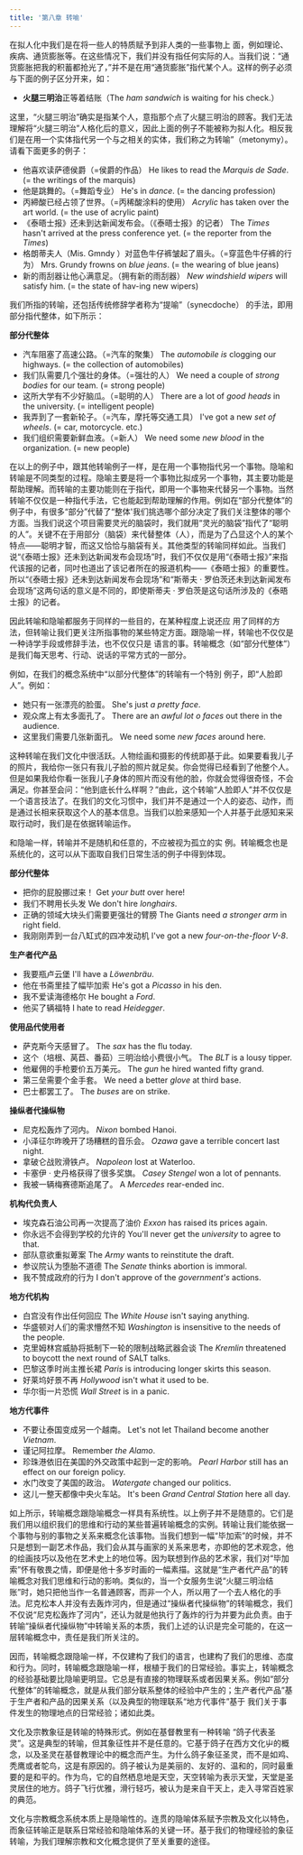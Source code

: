 ```yaml
---
title: '第八章 转喻'
---
```


在拟人化中我们是在将一些人的特质赋予到非人类的一些事物上
面，例如理论、疾病、通货膨胀等。在这些情况下，我们并没有指任何实际的人。当我们说：“通货膨胀把我的积蓄都抢光了，”并不是在用“通货膨胀”指代某个人。这样的例子必须与下面的例子区分开来，如：

- **火腿三明治**正等着结账（The *ham sandwich* is waiting for his check.）

这里，“火腿三明治”确实是指某个人，意指那个点了火腿三明治的顾客。我们无法理解将“火腿三明治”人格化后的意义，因此上面的例子不能被称为拟人化。相反我们是在用一个实体指代另一个与之相关的实体，我们称之为转喻”（metonymy）。请看下面更多的例子：

- 他喜欢读萨德侯爵（=侯爵的作品）
  He likes to read the *Marquis de Sade*. (= the writings of the marquis)
- 他是跳舞的。（=舞蹈专业）
  He's in *dance*. (= the dancing profession)
- 丙締酸已经占领了世界。（=丙稀酸涂料的使用）
  *Acrylic* has taken over the art world. (= the use of acrylic paint)
- 《泰晤士报》还未到达新闻发布会。（《泰晤士报》的记者）
  The *Times* hasn't arrived at the press conference yet. (= the reporter from the *Times*)
- 格朗蒂夫人（Mis. Gmndy ）对蓝色牛仔裤皱起了眉头。（=穿蓝色牛仔裤的行为）
  Mrs. Grundy frowns on *blue jeans*. (= the wearing of blue jeans)
- 新的雨刮器让他心满意足。（拥有新的雨刮器）
  *New windshield wipers* will satisfy him. (= the state of hav-ing new wipers)

我们所指的转喻，还包括传统修辞学者称为“提喻”（synecdoche） 的手法，即用部分指代整体，如下所示：

**部分代整体**

- 汽车阻塞了高速公路。（=汽车的聚集）
  The *automobile is* clogging our highways. (= the collection of automobiles)
- 我们队需要几个强壮的身体。（=强壮的人）
  We need a couple of *strong bodies* for our team. (= strong people)
- 这所大学有不少好脑瓜。（=聪明的人）
  There are a lot of *good heads* in the university. (= intelligent people)
- 我弄到了一套新轮子。（=汽车，摩托等交通工具）
  I've got a new *set of wheels*. (= car, motorcycle. etc.)
- 我们组织需要新鲜血液。（=新人）
  We need some *new blood* in the organization. (= new people)

在以上的例子中，跟其他转喻例子一样，是在用一个事物指代另一个事物。隐喻和转喻是不同类型的过程。隐喻主要是将一个事物比拟成另一个事物，其主要功能是帮助理解。而转喻的主要功能则在于指代，即用一个事物来代替另一个事物。当然转喻不仅仅是一种指代手法，它也能起到帮助理解的作用。例如在“部分代整体”的例子中，有很多“部分”代替了“整体'我们挑选哪个部分决定了我们关注整体的哪个方面。当我们说这个项目需要灵光的脑袋时，我们就用“灵光的脑袋”指代了“聪明的人”。关键不在于用部分（脑袋）来代替整体（人），而是为了凸显这个人的某个特点——聪明才智，而这又恰恰与脑袋有关。其他类型的转喻同样如此。当我们说“《泰晤士报》还未到达新闻发布会现场”时，我们不仅仅是用“《泰晤士报》”来指代该报的记者，同吋也道出了该记者所在的报道机构——《泰晤士报》的重要性。所以“《泰晤士报》还未到达新闻发布会现场”和“斯蒂夫 · 罗伯茨还未到达新闻发布会现场”这两句话的意义是不同的，即使斯蒂夫 · 罗伯茨是这句话所涉及的《泰晤士报》的记者。

因此转喻和隐喻都服务于同样的一些目的，在某种程度上说还应 用了同样的方法，但转喻让我们更关注所指事物的某些特定方面。跟隐喻一样，转喻也不仅仅是一种诗学手段或修辞手法，也不仅仅只是 语言的事。转喻概念（如“部分代整体”）是我们每天思考、行动、说话的平常方式的一部分。

例如，在我们的概念系统中“以部分代整体”的转喻有一个特別 例子，即“人脸即人”。例如：

- 她只有一张漂亮的脸蛋。
  She's just *a pretty face*.
- 观众席上有太多面孔了。
  There are an *awful lot o faces* out there in the audience.
- 这里我们需要几张新面孔。
  We need some *new faces* around here.

这种转喻在我们文化中很活跃。人物绘画和摄影的传统即基于此。如果要看我儿子的照片，我给你一张只有我儿子脸的照片就足矣。你会觉得已经看到了他整个人。但是如果我给你看一张我儿子身体的照片而没有他的脸，你就会觉得很奇怪，不会满足。你甚至会问：“他到底长什么样啊？”由此，这个转喻“人脸即人”并不仅仅是一个语言技法了。在我们的文化习惯中，我们并不是通过一个人的姿态、动作，而是通过长相来获取这个人的基本信息。当我们以脸来感知一个人并基于此感知来采取行动时，我们是在依据转喻运作。

和隐喻一样，转喻并不是随机和任意的，不应被视为孤立的实 例。转喻概念也是系统化的，这可以从下面取自我们日常生活的例子中得到体现。

**部分代整体**

- 把你的屁股挪过来！
  Get *your butt* over here!
- 我们不聘用长头发
  We don't hire *longhairs*.
- 正确的领域大块头们需要更强壮的臂膀
  The Giants need *a stronger arm* in right field.
- 我刚刚弄到一台八缸式的四冲发动机
  I've got a new *four-on-the-floor V-8*.

**生产者代产品**

- 我要瓶卢云堡
  I'll have a *Löwenbräu*.
- 他在书斋里挂了幅毕加索
  He's got a *Picasso* in his den.
- 我不爱读海德格尔
  He bought a *Ford*.
- 他买了辆福特
  I hate to read *Heidegger*.

**使用品代使用者**

- 萨克斯今天感冒了。
  The *sax* has the flu today.
- 这个（培根、莴苣、番茹）三明治给小费很小气。 
  The *BLT* is a lousy tipper.
- 他雇佣的手枪要价五万美元。
  The *gun* he hired wanted fifty grand.
- 第三垒需要个金手套。
  We need a better *glove* at third base.
- 巴士都罢工了。
  The *buses* are on strike.

**操纵者代操纵物**

- 尼克松轰炸了河内。
  *Nixon* bombed Hanoi.
- 小泽征尔昨晚开了场糟糕的音乐会。
  *Ozawa* gave a terrible concert last night.
- 拿破仑战败滑铁卢。
  *Napoleon* lost at Waterloo.
- 卡塞伊 · 史丹格获得了很多奖旗。
  *Casey Stengel* won a lot of pennants.
- 我被一辆梅赛德斯追尾了。
  A *Mercedes* rear-ended inc.

**机构代负责人**

- 埃克森石油公司再一次提高了油价
  *Exxon* has raised its prices again.
- 你永远不会得到学校的允许的
  You'll never get the *university* to agree to that.
- 部队意欲重拟萆案
  The *Army* wants to reinstitute the draft.
- 参议院认为堕胎不道德
  The *Senate* thinks abortion is immoral.
- 我不赞成政府的行为
  I don't approve of the *government's* actions.

**地方代机构**

- 白宫没有作出任何回应
  The *White House* isn't saying anything.
- 华盛顿对人们的需求懵然不知
  *Washington* is insensitive to the needs of the people.
- 克里姆林宫威胁将抵制下一轮的限制战略武器会谈
  The *Kremlin* threatened to boycott the next round of SALT talks.
- 巴黎这季时尚主推长裙
  *Paris* is introducing longer skirts this season.
- 好莱坞好景不再
  *Hollywood* isn't what it used to be.
- 华尔街一片恐慌
  *Wall Street* is in a panic.

**地方代事件**

- 不要让泰国变成另一个越南。
  Let's not let Thailand become another *Vietnam*.
- 谨记阿拉摩。
  Remember *the Alamo*.
- 珍珠港依旧在美国的外交政策中起到一定的影响。 
  *Pearl Harbor* still has an effect on our foreign policy.
- 水门改变了美国的政治。
  *Watergate* changed our politics.
- 这儿一整天都像中央火车站。
  It's been *Grand Central Station* here all day.

如上所示，转喻概念跟隐喻概念一样具有系统性。以上例子并不是随意的。它们是我们用以组织我们的思维和行动的某些普遍转喻概念的实例。转喻让我们能依据一个事物与别的事物之关系来概念化该事物。当我们想到一幅“毕加索”的时候，并不只是想到一副艺术作品，我们会从其与画家的关系来思考，亦即他的艺术观念，他的绘画技巧以及他在艺术史上的地位等。因为联想到作品的艺术家，我们对“毕加索”怀有敬畏之情，即便是他十多岁时画的一幅素描。这就是“生产者代产品”的转喻概念对我们思维和行动的影响。类似的，当一个女服务生说“火腿三明治结账”时，她只把他当作一名普通顾客，而非一个人，所以用了一个去人格化的手法。尼克松本人并没有去轰炸河内，但是通过“操纵者代操纵物”的转喻概念，我们不仅说“尼克松轰炸了河内”，还认为就是他执行了轰炸的行为并要为此负责。由于转喻“操纵者代操纵物”中转喻关系的本质，我们上述的认识是完全可能的，在这一层转喻概念中，责任是我们所关注的。

因而，转喻概念跟隐喻一样，不仅建构了我们的语言，也建构了我们的思维、态度和行为。同时，转喻概念跟隐喻一样，根植于我们的日常经验。事实上，转喻概念的经验基础要比隐喻更明显。它总是有直接的物理联系或者因果关系。例如“部分代整体”的转喻概念，就是从我们部分联系整体的经验中产生的；生产者代产品”基于生产者和产品的因果关系（以及典型的物理联系“地方代事件”基于 我们关于事件发生的物理地点的日常经验；诸如此类。

文化及宗教象征是转喻的特殊形式。例如在基督教里有一种转喻 “鸽子代表圣灵”。这是典型的转喻，但其象征性并不是任意的。它基于鸽子在西方文化屮的概念，以及圣灵在基督教理论中的概念而产生。为什么鸽子象征圣灵，而不是如鸡、秃鹰或者鸵鸟，这是有原因的。鸽子被认为是美丽的、友好的、温和的，同时最重要的是和平的。作为鸟，它的自然栖息地是天空，天空转喻为表示天堂，天堂是圣灵居住的地方。鸽子飞行优雅，滑行轻巧，被认为是来自干天上，走入寻常百姓家的典范。

文化与宗教概念系统本质上是隐喻性的。连贯的隐喻体系赋予宗教及文化以特色，而象征转喻正是联系日常经验和隐喻体系的关键一环。基于我们的物理经验的象征转喻，为我们理解宗教和文化概念提供了至关重要的途径。